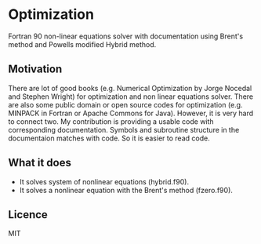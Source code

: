 Optimization
============

Fortran 90 non-linear equations solver with documentation using Brent's method and Powells modified Hybrid method. 


Motivation
----------
There are lot of good books (e.g. Numerical Optimization by Jorge Nocedal and Stephen Wright) for optimization and non linear equations solver. There are also some public domain or open source codes for optimization (e.g. MINPACK in Fortran or Apache Commons for Java). However, it is very hard to connect two. My contribution is providing a usable code with corresponding documentation. Symbols and subroutine structure in the documentaion matches with code. So it is easier to read code. 


What it does
----------
* It solves system of nonlinear equations (hybrid.f90).
* It solves a nonlinear equation with the Brent's method (fzero.f90).



Licence
-------
MIT
